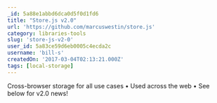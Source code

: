 ```yaml
---
_id: 5a88e1abbd6dca0d5f0d1fd6
title: "Store.js v2.0"
url: 'https://github.com/marcuswestin/store.js'
category: libraries-tools
slug: 'store-js-v2-0'
user_id: 5a83ce59d6eb0005c4ecda2c
username: 'bill-s'
createdOn: '2017-03-04T02:13:21.000Z'
tags: [local-storage]
---
```


Cross-browser storage for all use cases • Used across the web • See below for v2.0 news!
